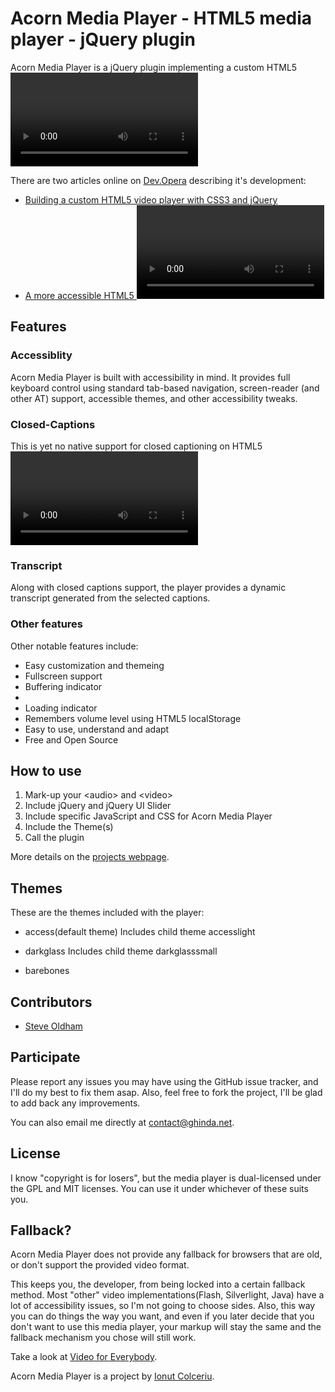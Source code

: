 Acorn Media Player - HTML5 media player - jQuery plugin
=======================================================

Acorn Media Player is a jQuery plugin implementing a custom HTML5 <video> player with a special focus on accessiblity and customization.

There are two articles online on [Dev.Opera](http://dev.opera.com/) describing it's development:

+ [Building a custom HTML5 video player with CSS3 and jQuery](http://dev.opera.com/articles/view/custom-html5-video-player-with-css3-and-jquery/)
+ [A more accessible HTML5 <video> player](http://dev.opera.com/articles/view/more-accessible-html5-video-player/)

Features
--------

### Accessiblity
Acorn Media Player is built with accessibility in mind.
It provides full keyboard control using standard tab-based navigation, screen-reader (and other AT) support, accessible themes, and other accessibility tweaks.

### Closed-Captions
This is yet no native support for closed captioning on HTML5 <video>, but that shouldn't stop you from providing them.
It supports external SRT files just like “real” media players.

### Transcript
Along with closed captions support, the player provides a dynamic transcript generated from the selected captions.

### Other features
Other notable features include:
* Easy customization and themeing
* Fullscreen support
* Buffering indicator
* <audio> support
* Loading indicator
* Remembers volume level using HTML5 localStorage
* Easy to use, understand and adapt
* Free and Open Source

How to use
----------
1. Mark-up your &lt;audio&gt; and &lt;video&gt;
2. Include jQuery and jQuery UI Slider
3. Include specific JavaScript and CSS for Acorn Media Player
4. Include the Theme(s)
5. Call the plugin

More details on the [projects webpage](http://ghinda.net/acornmediaplayer/).

Themes
------

These are the themes included with the player:
* access(default theme)
  Includes child theme accesslight
  
* darkglass
  Includes child theme darkglasssmall
  
* barebones


Contributors
------------

* [Steve Oldham](https://github.com/stephenoldham)


Participate
-----------
Please report any issues you may have using the GitHub issue tracker, and I'll do my best to fix them asap. Also, feel free to fork the project, I'll be glad to add back any improvements.

You can also email me directly at [contact@ghinda.net](mailto:contact@ghinda.net). 

License
-------
I know "copyright is for losers", but the media player is dual-licensed under the GPL and MIT licenses. You can use it under whichever of these suits you. 

Fallback?
---------
Acorn Media Player does not provide any fallback for browsers that are old, or don't support the provided video format.

This keeps you, the developer, from being locked into a certain fallback method. Most "other" video implementations(Flash, Silverlight, Java) have a lot of accessibility issues, so I'm not going to choose sides. Also, this way you can do things the way you want, and even if you later decide that you don't want to use this media player, your markup will stay the same and the fallback mechanism you chose will still work.

Take a look at [Video for Everybody](http://camendesign.com/code/video_for_everybody). 

Acorn Media Player is a project by [Ionut Colceriu](http://www.ghinda.net).